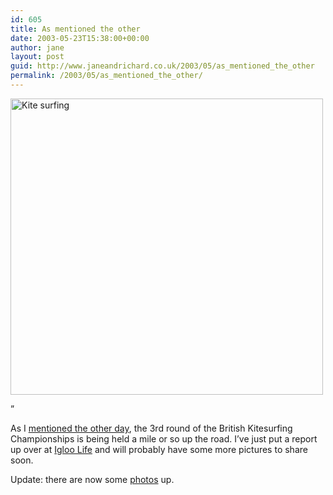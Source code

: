 ```yaml
---
id: 605
title: As mentioned the other
date: 2003-05-23T15:38:00+00:00
author: jane
layout: post
guid: http://www.janeandrichard.co.uk/2003/05/as_mentioned_the_other
permalink: /2003/05/as_mentioned_the_other/
---
```

<img src="http://v1.janeandrichard.co.uk/blog/img/20030523kitesurfing1.jpg" alt="Kite surfing" width="500" height="474" />

&#8221;

As I [mentioned the other day](http://www.janeandrichard.co.uk/2003/05/as_cycled_to_work), the 3rd round of the British Kitesurfing Championships is being held a mile or so up the road. I&#8217;ve just put a report up over at [Igloo Life](http://www.igloolife.com/travel/article.php?ArticleID=21) and will probably have some more pictures to share soon.

Update: there are now some [photos](http://v1.janeandrichard.co.uk/photos/2003_05_23/) up.
